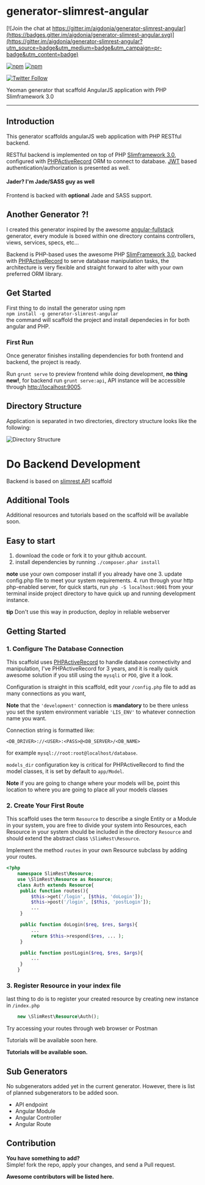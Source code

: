 # generator-slimrest-angular

[![Join the chat at https://gitter.im/aigdonia/generator-slimrest-angular](https://badges.gitter.im/aigdonia/generator-slimrest-angular.svg)](https://gitter.im/aigdonia/generator-slimrest-angular?utm_source=badge&utm_medium=badge&utm_campaign=pr-badge&utm_content=badge)

<!-- [![Github All Releases](https://img.shields.io/github/downloads/aigdonia/generator-slimrest-angular/total.svg?style=flat-square)]() -->
[![npm](https://img.shields.io/npm/dt/generator-slimrest-angular.svg?style=flat-square)]()
[![npm](https://img.shields.io/npm/v/generator-slimrest-angular.svg?style=flat-square)]()


[![Twitter Follow](https://img.shields.io/twitter/follow/aigdonia.svg?style=social)]()

Yeoman generator that scaffold AngularJS application with PHP Slimframework 3.0

---

## Introduction
This generator scaffolds angularJS web application with PHP RESTful backend.

RESTful backend is implemented on top of PHP [Slimframework 3.0](http://www.slimframework.com/), configured with [PHPActiveRecord](http://www.phpactiverecord.org/) ORM to connect to database. [JWT](http://jwt.io/) based authentication/authorization is presented as well.

#### Jader? I'm Jade/SASS guy as well
Frontend is backed with **optional** Jade and SASS support.

## Another Generator ?!

I created this generator inspired by the awesome [angular-fullstack](https://github.com/DaftMonk/generator-angular-fullstack) generator, every module is boxed within one directory contains controllers, views, services, specs, etc...

Backend is PHP-based uses the awesome PHP [SlimFramework 3.0](http://www.slimframework.com/docs/), backed with [PHPActiveRecord](http://www.phpactiverecord.org/projects/main/wiki) to serve database manipulation tasks, the architecture is very flexible and straight forward to alter with your own preferred ORM library.

## Get Started

First thing to do install the generator using npm  
`npm install -g generator-slimrest-angular`  
the command will scaffold the project and install dependecies in for both angular and PHP.

<a id="get-start-guide"></a>

### First Run

Once generator finishes installing dependencies for both frontend and backend, the project is ready.

Run `grunt serve` to preview frontend while doing development, **no thing new!**, for backend run `grunt serve:api`, API instance will be accessible through [http://localhost:9005](http://localhost:9005).


## Directory Structure
Application is separated in two directories, directory structure looks like the following:

![Directory Structure](http://i.imgur.com/0ujbfe8.png)

# Do Backend Development

Backend is based on [slimrest API](https://github.com/aigdonia/slimrest) scaffold

## Additional Tools

Additional resources and tutorials based on the scaffold will be available soon.

## Easy to start
 1. download the code or fork it to your github account.
 2. install dependencies by running `./composer.phar install`

 **note** use your own composer install if you already have one
 3. update config.php file to meet your system requirements.
 4. run through your http php-enabled server, for quick starts, run `php -S localhost:9001` from your terminal inside project directory to have quick up and running development instance.

 **tip** Don't use this way in production, deploy in reliable webserver

## Getting Started

### 1. Configure The Database Connection
This scaffold uses [PHPActiveRecord](http://www.phpactiverecord.org/) to handle database connectivity and manipulation, I've PHPActiveRecord for 3 years, and it is really quick awesome solution if you still using the `mysqli` or `PDO`, give it a look.

Configuration is straight in this scaffold, edit your `/config.php` file to add as many connections as you want,

**Note** that the `'development'` connection is **mandatory** to be there unless you set the system environment variable `'LIS_ENV'` to whatever connection name you want.

Connection string is formatted like:

`<DB_DRIVER>://<USER>:<PASS>@<DB_SERVER>/<DB_NAME>`

for example `mysql://root:root@localhost/database`.

`models_dir` configuration key is critical for PHPActiveRecord to find the model classes, it is set by default to `app/Model`.

**Note**  if you are going to change where your models will be, point this location to where you are going to place all your models classes

### 2. Create Your First Route
This scaffold uses the term `Resource` to describe a single Entity or a Module in your system, you are free to divide your system into Resources, each Resource in your system should be included in the directory `Resource` and should extend the abstract class `\SlimRest\Resource`.

Implement the method `routes` in your own Resource subclass by adding your routes.

```php
<?php
	namespace SlimRest\Resource;
	use \SlimRest\Resource as Resource;
	class Auth extends Resource{
	 public function routes(){
		 $this->get('/login', [$this, 'doLogin']);
		 $this->post('/login', [$this, 'postLogin']);
		 ...
	 }

	 public function doLogin($req, $res, $args){
		 ...
		 return $this->respond($res, ... );
	 }

	 public function postLogin($req, $res, $args){
		 ...
	 }
	}

```
### 3. Register Resource in your index file
last thing to do is to register your created resource by creating new instance in `/index.php`
```php
	new \SlimRest\Resource\Auth();
```

Try accessing your routes through web browser or Postman

Tutorials will be available soon here.

**Tutorials will be available soon.**

## Sub Generators

No subgenerators added yet in the current generator. However, there is list of planned subgenerators to be added soon.

*   API endpoint
*   Angular Module
*   Angular Controller
*   Angular Route

<a id="contribution"></a>

## Contribution

**You have something to add?**  
Simple! fork the repo, apply your changes, and send a Pull request.

**Awesome contributors will be listed here.**
